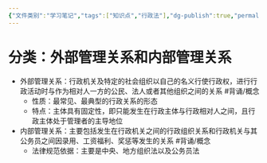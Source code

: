 ```yaml
---
{"文件类别":"学习笔记","tags":["知识点","行政法"],"dg-publish":true,"permalink":"/学习笔记studyup/行政法学/行政管理关系/","dgPassFrontmatter":true,"created":"2024-09-19T13:40:41.153+08:00","updated":"2024-12-05T17:12:04.724+08:00"}
---
```


# 分类：外部管理关系和内部管理关系
- 外部管理关系：行政机关及特定的社会组织以自己的名义行使行政权，进行行政活动时与作为相对人一方的公民、法人或者其他组织之间的关系 #背诵/概念 
	- 性质：最常见、最典型的行政关系的形态
	- 特点：主体具有固定性，即只能发生在行政主体与行政相对人之间，且行政主体处于管理者的主导地位
- 内部管理关系：主要包括发生在行政机关之间的行政组织关系和行政机关与其公务员之间因录用、工资福利、奖惩等发生的关系 #背诵/概念 
	- 法律规范依据：主要是中央、地方组织法以及公务员法